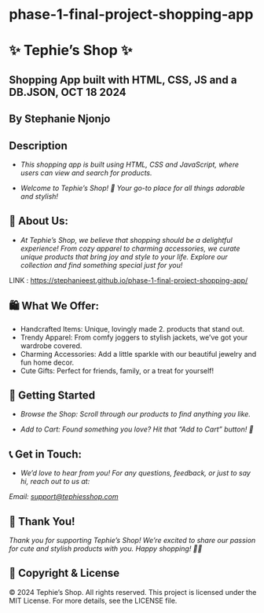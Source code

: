 # phase-1-final-project-shopping-app
# ✨ Tephie’s Shop ✨

## Shopping App built with HTML, CSS, JS and a DB.JSON, OCT 18 2024

## By Stephanie Njonjo

## Description

- *This shopping app is built using HTML, CSS and JavaScript, where users can view and search for products.*

- *Welcome to Tephie’s Shop! 🛒 Your go-to place for all things adorable and stylish!*

## 🌟 About Us:

- *At Tephie’s Shop, we believe that shopping should be a delightful experience! From cozy apparel to charming accessories, we curate unique products that bring joy and style to your life. Explore our collection and find something special just for you!*

LINK : https://stephanieest.github.io/phase-1-final-project-shopping-app/

## 🛍️ What We Offer:

- Handcrafted Items: Unique, lovingly made 2. products that stand out.
- Trendy Apparel: From comfy joggers to stylish jackets, we’ve got your wardrobe covered.
- Charming Accessories: Add a little sparkle with our beautiful jewelry and fun home decor.
- Cute Gifts: Perfect for friends, family, or a treat for yourself!


## 🚀 Getting Started

- *Browse the Shop: Scroll through our products to find anything you like.*

- *Add to Cart: Found something you love? Hit that “Add to Cart” button! 🛒*

## 📞 Get in Touch:

- *We’d love to hear from you! For any questions, feedback, or just to say hi, reach out to us at:*

*Email: support@tephiesshop.com*


## 💖 Thank You!

*Thank you for supporting Tephie’s Shop! We’re excited to share our passion for cute and stylish products with you. Happy shopping! 🌈✨*


## 📄 Copyright & License
© 2024 Tephie’s Shop. All rights reserved. This project is licensed under the MIT License. For more details, see the LICENSE file.